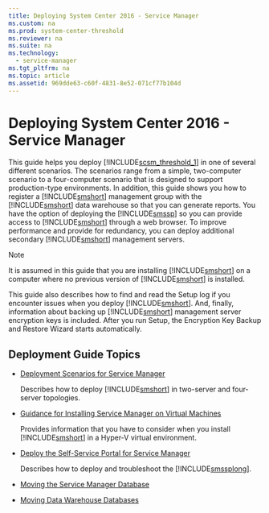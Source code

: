 ```yaml
---
title: Deploying System Center 2016 - Service Manager
ms.custom: na
ms.prod: system-center-threshold
ms.reviewer: na
ms.suite: na
ms.technology: 
  - service-manager
ms.tgt_pltfrm: na
ms.topic: article
ms.assetid: 969dde63-c60f-4831-8e52-071cf77b104d
---
```

# Deploying System Center 2016 - Service Manager
This guide helps you deploy [!INCLUDE[scsm_threshold_1](../../includes/scsm_threshold_1_md.md)] in one of several different scenarios. The scenarios range from a simple, two\-computer scenario to a four\-computer scenario that is designed to support production\-type environments. In addition, this guide shows you how to register a [!INCLUDE[smshort](../../includes/smshort_md.md)] management group with the [!INCLUDE[smshort](../../includes/smshort_md.md)] data warehouse so that you can generate reports. You have the option of deploying the [!INCLUDE[smssp](../../includes/smssp_md.md)] so you can provide access to [!INCLUDE[smshort](../../includes/smshort_md.md)] through a web browser. To improve performance and provide for redundancy, you can deploy additional secondary [!INCLUDE[smshort](../../includes/smshort_md.md)] management servers.

> [!NOTE]
> It is assumed in this guide that you are installing [!INCLUDE[smshort](../../includes/smshort_md.md)] on a computer where no previous version of [!INCLUDE[smshort](../../includes/smshort_md.md)] is installed.

This guide also describes how to find and read the Setup log if you encounter issues when you deploy [!INCLUDE[smshort](../../includes/smshort_md.md)]. And, finally, information about backing up [!INCLUDE[smshort](../../includes/smshort_md.md)] management server encryption keys is included. After you run Setup, the Encryption Key Backup and Restore Wizard starts automatically.

## Deployment Guide Topics

-   [Deployment Scenarios for Service Manager](Deployment-Scenarios-for-Service-Manager.md)

    Describes how to deploy [!INCLUDE[smshort](../../includes/smshort_md.md)] in two\-server and four\-server topologies.

-   [Guidance for Installing Service Manager on Virtual Machines](Guidance-for-Installing-Service-Manager-on-Virtual-Machines.md)

    Provides information that you have to consider when you install [!INCLUDE[smshort](../../includes/smshort_md.md)] in a Hyper\-V virtual environment.

-   [Deploy the Self-Service Portal for Service Manager](Deploy-the-Self-Service-Portal-for-Service-Manager.md)

    Describes how to deploy and troubleshoot the [!INCLUDE[smssplong](../../includes/smssplong_md.md)].

-   [Moving the Service Manager Database](Moving-the-Service-Manager-Database.md)

-   [Moving Data Warehouse Databases](Moving-Data-Warehouse-Databases.md)


